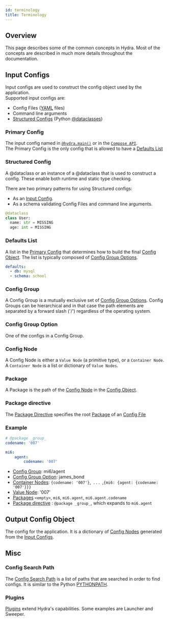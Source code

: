 ```yaml
---
id: terminology
title: Terminology
---
```

## Overview
This page describes some of the common concepts in Hydra. 
Most of the concepts are described in much more details throughout the documentation.

## Input Configs
Input configs are used to construct the config object used by the application.  
Supported input configs are:
- Config Files ([YAML](https://yaml.org/) files)
- Command line arguments
- [Structured Configs](#structured-config) (Python [@dataclasses](https://docs.python.org/3/library/dataclasses.html))

### Primary Config
The input config named in [`@hydra.main()`](tutorials/basic/your_first_app/1_simple_cli.md) or in 
the [`Compose API`](experimental/hydra_compose.md).  
The Primary Config is the only config that is allowed to have a [Defaults List](#defaults-list)


### Structured Config
A @dataclass or an instance of a @dataclass that is used to construct a config. These enable both runtime and static type checking.

There are two primary patterns for using Structured configs:
- As an [Input Config](#input-configs).
- As a schema validating Config Files and command line arguments.

```python title="Example:"
@dataclass
class User:
  name: str = MISSING
  age: int = MISSING
```


### Defaults List
A list in the [Primary Config](#primary-config) that determines how to build the final [Config Object](#output-config-object). 
The list is typically composed of [Config Group Options](#config-group-option). 
```yaml title="Example: config.yaml"
defaults:
  - db: mysql
  - schema: school
```

### Config Group

A Config Group is a mutually exclusive set of [Config Group Options](#config-group-option). 
Config Groups can be hierarchical and in that case the path elements are separated by a forward slash ('/') 
regardless of the operating system.

### Config Group Option
One of the configs in a Config Group.

### Config Node
A Config Node is either a `Value Node` (a primitive type), or a `Container Node`.  A `Container Node` is a list or dictionary of `Value Nodes`.

### Package
A Package is the path of the [Config Node](#config-node) in the [Config Object](#output-config-object). 

### Package directive
The [Package Directive](advanced/overriding_packages.md) specifies the root [Package](#package) of an [Config File](#input-configs)

### Example
```yaml title="Input config: mi6/agent/james_bond.yaml"
# @package _group_
codename: '007'
```
```yaml title="Resulting config"
mi6:
    agent:
        codename: '007'
```
- [Config Group](#config-group): mi6/agent
- [Config Group Option](#config-group-option): james_bond  
- [Container Nodes](#config-node): `{codename: '007'}`, &nbsp;. . . &nbsp;,`{mi6: {agent: {codename: '007'}}}`
- [Value Node](#config-node): '007'
- [Packages](#package) `<empty>`, `mi6`, `mi6.agent`, `mi6.agent.codename`
- [Package directive](#package-directive) : `@package _group_`, which expands to `mi6.agent`

## Output Config Object
The config for the application. It is a dictionary of [Config Nodes](#config-node) generated from the [Input Configs](#input-configs).
 
## Misc
### Config Search Path
The [Config Search Path](advanced/search_path.md) is a list of paths that are searched in order to find configs. It is similar to
the Python [PYTHONPATH](https://docs.python.org/3/using/cmdline.html#envvar-PYTHONPATH).

### Plugins
[Plugins](advanced/plugins.md) extend Hydra's capabilities. Some examples are Launcher and Sweeper.